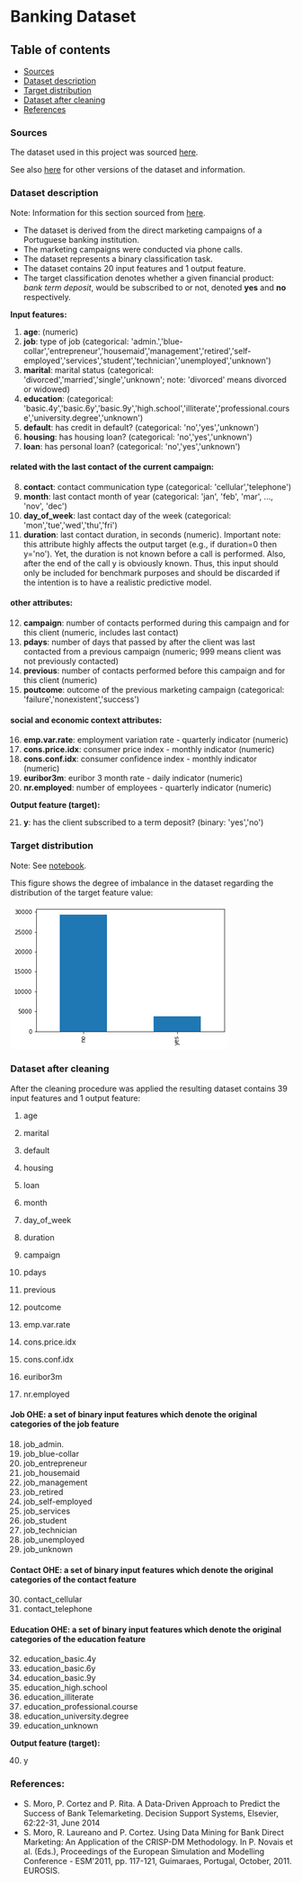 # Banking Dataset

## Table of contents
   * [Sources](#Sources)
   * [Dataset description](#Dataset-description)
   * [Target distribution](#Target-distribution)
   * [Dataset after cleaning](#Dataset-after-cleaning)
   * [References](#References)


### Sources

The dataset used in this project was sourced [here](https://automlsamplenotebookdata.blob.core.windows.net/automl-sample-notebook-data/bankmarketing_train.csv).

See also [here](https://archive.ics.uci.edu/ml/datasets/Bank+Marketing) for other versions of the dataset and information.

### Dataset description 
Note: Information for this section sourced from [here](https://archive.ics.uci.edu/ml/datasets/Bank+Marketing).

* The dataset is derived from the direct marketing campaigns of a Portuguese banking institution. 
* The marketing campaigns were conducted via phone calls. 
* The dataset represents a binary classification task.
* The dataset contains 20 input features and 1 output feature.
* The target classification denotes whether a given financial product: _bank term deposit_, would be subscribed to or not, denoted **yes** and **no** respectively.

**Input features:**

1. **age**: (numeric)
2. **job**: type of job (categorical: 'admin.','blue-collar','entrepreneur','housemaid','management','retired','self-employed','services','student','technician','unemployed','unknown')
3. **marital**: marital status (categorical: 'divorced','married','single','unknown'; note: 'divorced' means divorced or widowed)
4. **education**: (categorical: 'basic.4y','basic.6y','basic.9y','high.school','illiterate','professional.course','university.degree','unknown')
5. **default**: has credit in default? (categorical: 'no','yes','unknown')
6. **housing**: has housing loan? (categorical: 'no','yes','unknown')
7. **loan**: has personal loan? (categorical: 'no','yes','unknown')
#### related with the last contact of the current campaign:
8. **contact**: contact communication type (categorical: 'cellular','telephone')
9. **month**: last contact month of year (categorical: 'jan', 'feb', 'mar', ..., 'nov', 'dec')
10. **day_of_week**: last contact day of the week (categorical: 'mon','tue','wed','thu','fri')
11. **duration**: last contact duration, in seconds (numeric). Important note: this attribute highly affects the output target (e.g., if duration=0 then y='no'). Yet, the duration is not known before a call is performed. Also, after the end of the call y is obviously known. Thus, this input should only be included for benchmark purposes and should be discarded if the intention is to have a realistic predictive model.
#### other attributes:
12. **campaign**: number of contacts performed during this campaign and for this client (numeric, includes last contact)
13. **pdays**: number of days that passed by after the client was last contacted from a previous campaign (numeric; 999 means client was not previously contacted)
14. **previous**: number of contacts performed before this campaign and for this client (numeric)
15. **poutcome**: outcome of the previous marketing campaign (categorical: 'failure','nonexistent','success')
#### social and economic context attributes:
16. **emp.var.rate**: employment variation rate - quarterly indicator (numeric)
17. **cons.price.idx**: consumer price index - monthly indicator (numeric)
18. **cons.conf.idx**: consumer confidence index - monthly indicator (numeric)
19. **euribor3m**: euribor 3 month rate - daily indicator (numeric)
20. **nr.employed**: number of employees - quarterly indicator (numeric)

**Output feature (target):**

21. **y**: has the client subscribed to a term deposit? (binary: 'yes','no')

### Target distribution
Note: See [notebook](P1_ML_Azure_ND__Data_Inspection__RAW_DATA.ipynb).

This figure shows the degree of imbalance in the dataset regarding the distribution of the target feature value:

![alt text](./img/P1_ML_Azure_ND__Data_Inspection__TargetDistribution.png "Target Distribution")

### Dataset after cleaning

After the cleaning procedure was applied the resulting dataset contains 39 input features and 1 output feature:

1. age 
2. marital
3. default
4. housing
5. loan
6. month
7. day_of_week
       
8. duration
9. campaign
10. pdays
11. previous
12. poutcome
13. emp.var.rate
       
14. cons.price.idx
15. cons.conf.idx
16. euribor3m
17. nr.employed
       
#### Job OHE: a set of binary input features which denote the original categories of the job feature

18. job_admin.
19. job_blue-collar
20. job_entrepreneur
21. job_housemaid
22. job_management
23. job_retired
24. job_self-employed
25. job_services
26. job_student
27. job_technician
28. job_unemployed
29. job_unknown

#### Contact OHE: a set of binary input features which denote the original categories of the contact feature

30. contact_cellular
31. contact_telephone
    
#### Education OHE: a set of binary input features which denote the original categories of the education feature

32. education_basic.4y
33. education_basic.6y
34. education_basic.9y
35. education_high.school
36. education_illiterate
37. education_professional.course
38. education_university.degree 
39. education_unknown
    
**Output feature (target):**

40. y

### References:

* S. Moro, P. Cortez and P. Rita. A Data-Driven Approach to Predict the Success of Bank Telemarketing. Decision Support Systems, Elsevier, 62:22-31, June 2014
* S. Moro, R. Laureano and P. Cortez. Using Data Mining for Bank Direct Marketing: An Application of the CRISP-DM Methodology. In P. Novais et al. (Eds.), Proceedings of the European Simulation and Modelling Conference - ESM'2011, pp. 117-121, Guimaraes, Portugal, October, 2011. EUROSIS.